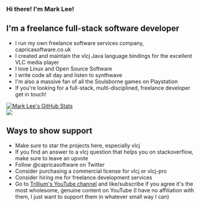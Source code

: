 ### Hi there! I'm Mark Lee!

## I'm a freelance full-stack software developer

- I run my own freelance software services company, capricasoftware.co.uk
- I created and maintain the vlcj Java language bindings for the excellent VLC media player
- I love Linux and Open Source Software
- I write code all day and listen to synthwave
- I'm also a massive fan of all the Soulsborne games on Playstation
- If you're looking for a full-stack, multi-disciplined, freelance developer get in touch!

<a href="https://github-readme-stats.vercel.app/api?username=caprica&show_icons=true&hide_border=true&count_private=true&include_all_commits=true&theme=radical">
  <img align="center" alt="Mark Lee's GitHub Stats" src="https://github-readme-stats.vercel.app/api?username=caprica&show_icons=true&hide_border=true&count_private=true&include_all_commits=true&theme=radical" />
</a>
<br/>
<a href="https://github-readme-stats.caprica.vercel.app/api/top-langs/?username=caprica&layout=compact&theme=radical">
  <img align="center" src="https://github-readme-stats.vercel.app/api/top-langs/?username=caprica&layout=compact&hide_border=true&theme=radical&langs_count=10" />
</a>

## Ways to show support

 - Make sure to star the projects here, especially vlcj
 - If you find an answer to a vlcj question that helps you on stackoverflow, make sure to leave an upvote
 - Follow @capricasoftware on Twitter
 - Consider purchasing a commercial license for vlcj or vlcj-pro
 - Consider hiring me for freelance development services
 - Go to <a href="https://www.youtube.com/channel/UCaLIHcc4xFLV47zlHbAIe7Q/videos">Trillium's YouTube channel</a> and like/subscribe if you agree it's the most wholesome, genuine content on YouTube (I have no affiliation with them, I just want to support them in whatever small way I can)
